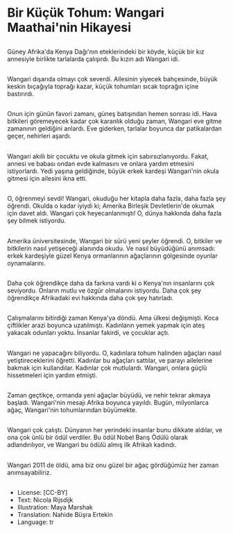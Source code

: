 # Bir Küçük Tohum: Wangari Maathai'nin Hikayesi

##
Güney Afrika'da Kenya Dağı'nın eteklerindeki bir köyde, küçük bir kız annesiyle birlikte tarlalarda çalışırdı. Bu kızın adı Wangari idi.

##
Wangari dışarıda olmayı çok severdi. Ailesinin yiyecek bahçesinde, büyük keskin bıçağıyla toprağı kazar, küçük tohumları sıcak toprağın içine bastırırdı.

##
Onun için günün favori zamanı, güneş batışından hemen sonrası idi. Hava bitkileri göremeyecek kadar çok karanlık olduğu zaman, Wangari eve gitme zamanının geldiğini anlardı. Eve giderken, tarlalar boyunca dar patikalardan geçer, nehirleri aşardı.

##
Wangari akıllı bir çocuktu ve okula gitmek için sabırsızlanıyordu. Fakat, annesi ve babası ondan evde kalmasını ve onlara yardım etmesini istiyorlardı. Yedi yaşına geldiğinde, büyük erkek kardeşi Wangari'nin okula gitmesi için ailesini ikna etti.

##
O, öğrenmeyi sevdi! Wangari, okuduğu her kitapla daha fazla, daha fazla şey öğrendi. Okulda o kadar iyiydi ki; Amerika Birleşik Devletlerin'de okumak için davet aldı. Wangari çok heyecanlanmıştı! O, dünya hakkında daha fazla şey bilmek istiyordu.

##
Amerika üniversitesinde, Wangari bir sürü yeni şeyler öğrendi. O, bitkiler ve bitkilerin nasıl yetişeceği alanında okudu. Ve nasıl büyüdüğünü anımsadı: erkek kardeşiyle güzel Kenya ormanlarının ağaçlarının gölgesinde oyunlar oynamalarını.

##
Daha çok öğrendikçe daha da farkına vardı ki o Kenya'nın insanlarını çok seviyordu. Onların mutlu ve özgür olmalarını istiyordu. Daha çok şey öğrendikçe Afrikadaki evi hakkında daha çok şey hatırladı.

##
Çalışmalarını bitirdiği zaman Kenya'ya döndü. Ama ülkesi değişmişti. Koca çiftlikler arazi boyunca uzatılmıştı. Kadınların yemek yapmak için ateş yakacak odunları yoktu. İnsanlar fakirdi, ve çocuklar açtı.

##
Wangari ne yapacağını biliyordu. O, kadınlara tohum halinden ağaçları nasıl yetiştireceklerini öğretti. Kadınlar bu ağaçları sattılar, ve parayı ailelerine bakmak için kullandılar. Kadınlar çok mutlulardı. Wangari, onlara güçlü hissetmeleri için yardım etmişti.

##
Zaman geçtikçe, ormanda yeni ağaçlar büyüdü, ve nehir tekrar akmaya başladı. Wangari'nin mesajı Afrika boyunca yayıldı. Bugün, milyonlarca ağaç, Wangari'nin tohumlarından büyümekte.

##
Wangari çok çalıştı. Dünyanın her yerindeki insanlar bunu dikkate aldılar, ve ona çok ünlü bir ödül verdiler. Bu ödül Nobel Barış Ödülü olarak adlandırılıyor, ve Wangari bu ödülü almış ilk Afrikalı kadındı.

##
Wangari 2011 de öldü, ama biz onu güzel bir ağaç gördüğümüz her zaman anımsayabiliriz.

##
* License: [CC-BY]
* Text: Nicola Rijsdijk
* Illustration: Maya Marshak
* Translation: Nahide Büşra Ertekin
* Language: tr
